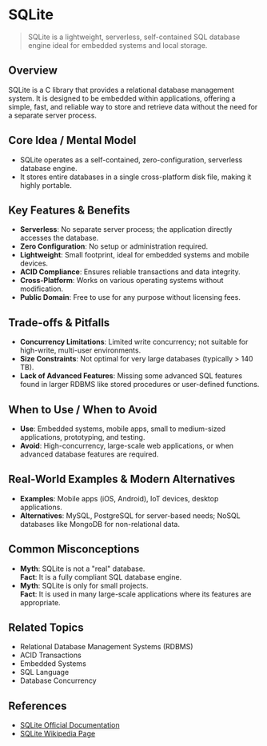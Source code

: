 # SQLite

> SQLite is a lightweight, serverless, self-contained SQL database engine ideal for embedded systems and local storage.

## Overview
SQLite is a C library that provides a relational database management system. It is designed to be embedded within applications, offering a simple, fast, and reliable way to store and retrieve data without the need for a separate server process.

## Core Idea / Mental Model
- SQLite operates as a self-contained, zero-configuration, serverless database engine.
- It stores entire databases in a single cross-platform disk file, making it highly portable.

## Key Features & Benefits
- **Serverless**: No separate server process; the application directly accesses the database.
- **Zero Configuration**: No setup or administration required.
- **Lightweight**: Small footprint, ideal for embedded systems and mobile devices.
- **ACID Compliance**: Ensures reliable transactions and data integrity.
- **Cross-Platform**: Works on various operating systems without modification.
- **Public Domain**: Free to use for any purpose without licensing fees.

## Trade-offs & Pitfalls
- **Concurrency Limitations**: Limited write concurrency; not suitable for high-write, multi-user environments.
- **Size Constraints**: Not optimal for very large databases (typically > 140 TB).
- **Lack of Advanced Features**: Missing some advanced SQL features found in larger RDBMS like stored procedures or user-defined functions.

## When to Use / When to Avoid
- **Use**: Embedded systems, mobile apps, small to medium-sized applications, prototyping, and testing.
- **Avoid**: High-concurrency, large-scale web applications, or when advanced database features are required.

## Real-World Examples & Modern Alternatives
- **Examples**: Mobile apps (iOS, Android), IoT devices, desktop applications.
- **Alternatives**: MySQL, PostgreSQL for server-based needs; NoSQL databases like MongoDB for non-relational data.

## Common Misconceptions
- **Myth**: SQLite is not a "real" database.  
  **Fact**: It is a fully compliant SQL database engine.
- **Myth**: SQLite is only for small projects.  
  **Fact**: It is used in many large-scale applications where its features are appropriate.

## Related Topics
- Relational Database Management Systems (RDBMS)
- ACID Transactions
- Embedded Systems
- SQL Language
- Database Concurrency

## References
- [SQLite Official Documentation](https://www.sqlite.org/docs.html)  
- [SQLite Wikipedia Page](https://en.wikipedia.org/wiki/SQLite)